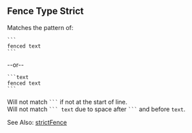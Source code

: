 ## Fence Type Strict

Matches the pattern of:

````text
```
fenced text
```
````

--or--

````text
```text
fenced text
```
````

Will not match <code>&#96;&#96;&#96;</code> if not at the start of line.  
Will not match <code>&#96;&#96;&#96;   text</code> due to space after <code>&#96;&#96;&#96;</code> and before `text`.

See Also: [strictFence](/classes/fences.strictfence.html)  